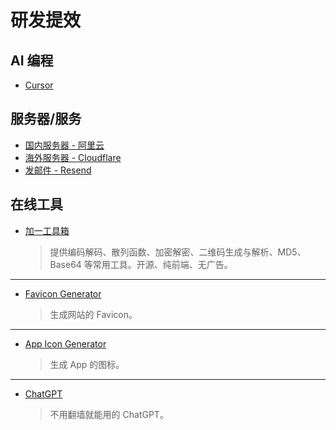 # 研发提效

## AI 编程

- [Cursor](https://www.cursor.com/)

## 服务器/服务

- [国内服务器 - 阿里云](https://www.aliyun.com/)
- [海外服务器 - Cloudflare](https://www.cloudflare.com/)
- [发邮件 - Resend](https://resend.com/)

## 在线工具

- [加一工具箱](https://oonne.com)

  > 提供编码解码、散列函数、加密解密、二维码生成与解析、MD5、Base64 等常用工具。开源、纯前端、无广告。

---

- [Favicon Generator](https://realfavicongenerator.net/)

  > 生成网站的 Favicon。

---

- [App Icon Generator](https://www.appicon.co/#app-icon)

  > 生成 App 的图标。

---

- [ChatGPT](https://chat13.aichatos.xyz)

  > 不用翻墙就能用的 ChatGPT。
